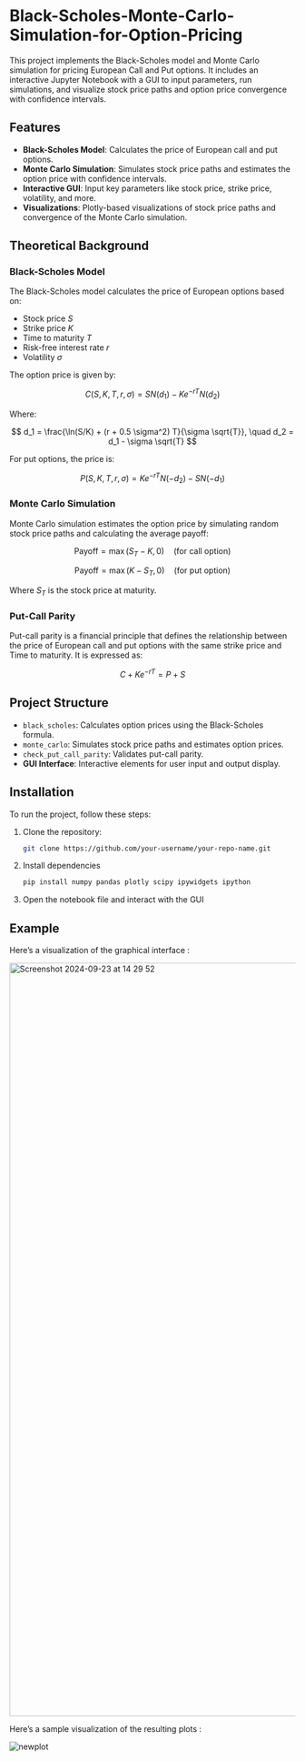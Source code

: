 # Black-Scholes-Monte-Carlo-Simulation-for-Option-Pricing
This project implements the Black-Scholes model and Monte Carlo simulation for pricing European Call and Put options. It includes an interactive Jupyter Notebook with a GUI to input parameters, run simulations, and visualize stock price paths and option price convergence with confidence intervals.

## Features
- **Black-Scholes Model**: Calculates the price of European call and put options.
- **Monte Carlo Simulation**: Simulates stock price paths and estimates the option price with confidence intervals.
- **Interactive GUI**: Input key parameters like stock price, strike price, volatility, and more.
- **Visualizations**: Plotly-based visualizations of stock price paths and convergence of the Monte Carlo simulation.

## Theoretical Background
### Black-Scholes Model
The Black-Scholes model calculates the price of European options based on:
- Stock price  $S$ 
- Strike price  $K$ 
- Time to maturity $T$
- Risk-free interest rate $r$
- Volatility $\sigma$

The option price is given by:

$$
C(S, K, T, r, \sigma) = S N(d_1) - K e^{-rT} N(d_2)
$$


Where:

$$
d_1 = \frac{\ln(S/K) + (r + 0.5 \sigma^2) T}{\sigma \sqrt{T}}, \quad d_2 = d_1 - \sigma \sqrt{T}
$$

For put options, the price is:

$$
P(S, K, T, r, \sigma) = K e^{-rT} N(-d_2) - S N(-d_1)
$$

### Monte Carlo Simulation
Monte Carlo simulation estimates the option price by simulating random stock price paths and calculating the average payoff:

$$
\text{Payoff} = \max(S_T - K, 0) \quad \text{(for call option)}
$$

$$
\text{Payoff} = \max(K - S_T, 0) \quad \text{(for put option)}
$$

Where $S_T$ is the stock price at maturity.


### Put-Call Parity
Put-call parity is a financial principle that defines the relationship between the price of European call and put options with the same strike price and Time to maturity. It is expressed as:

$$
C + K e^{-rT} = P + S
$$


## Project Structure
- `black_scholes`: Calculates option prices using the Black-Scholes formula.
- `monte_carlo`: Simulates stock price paths and estimates option prices.
- `check_put_call_parity`: Validates put-call parity.
- **GUI Interface**: Interactive elements for user input and output display.

## Installation
To run the project, follow these steps:

1. Clone the repository:
   ```bash
   git clone https://github.com/your-username/your-repo-name.git
   
2. Install dependencies
   ```bash
   pip install numpy pandas plotly scipy ipywidgets ipython


3. Open the notebook file and interact with the GUI


## Example

Here’s a visualization of the graphical interface :

<img width="1325" alt="Screenshot 2024-09-23 at 14 29 52" src="https://github.com/user-attachments/assets/b53f2b66-4b32-41f8-b92e-6479a6820354">

Here’s a sample visualization of the resulting plots :

![newplot](https://github.com/user-attachments/assets/f475eebf-08cf-4ae1-8d1b-7fa65bc0d72d)



